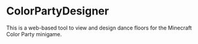 # ColorPartyDesigner
This is a web-based tool to view and design dance floors for the Minecraft Color Party minigame.
